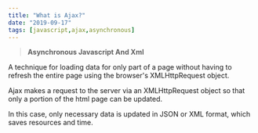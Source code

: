 ```yaml
---
title: "What is Ajax?"
date: "2019-09-17"
tags: [javascript,ajax,asynchronous]
---
```


> **Asynchronous Javascript And Xml**

A technique for loading data for only part of a page without having to refresh the entire page using the browser's XMLHttpRequest object.

Ajax makes a request to the server via an XMLHttpRequest object so that only a portion of the html page can be updated.

In this case, only necessary data is updated in JSON or XML format, which saves resources and time.
